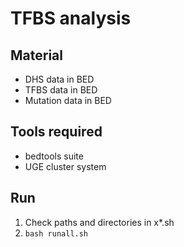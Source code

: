 # TFBS analysis

## Material

- DHS data in BED
- TFBS data in BED
- Mutation data in BED

## Tools required

- bedtools suite
- UGE cluster system

## Run

1. Check paths and directories in x*.sh
2. `bash runall.sh`
